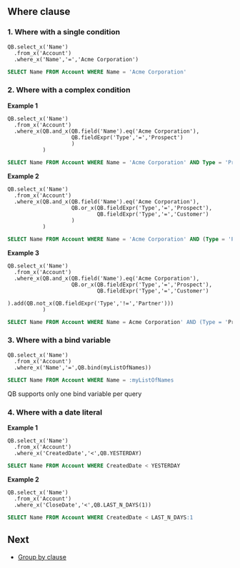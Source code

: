 ## Where clause

### 1. Where with a single condition

  ```apex
  QB.select_x('Name')
    .from_x('Account')
    .where_x('Name','=','Acme Corporation')
  ```
  ```sql
  SELECT Name FROM Account WHERE Name = 'Acme Corporation'
  ```

### 2. Where with a complex condition

**Example 1**

  ```apex
  QB.select_x('Name')
    .from_x('Account')
    .where_x(QB.and_x(QB.field('Name').eq('Acme Corporation'), 
                      QB.fieldExpr('Type','=','Prospect')
                      )
             )
  ```
  ```sql
  SELECT Name FROM Account WHERE Name = 'Acme Corporation' AND Type = 'Prospect'
  ```

**Example 2**

  ```apex
  QB.select_x('Name')
    .from_x('Account')
    .where_x(QB.and_x(QB.field('Name').eq('Acme Corporation'),
                      QB.or_x(QB.fieldExpr('Type','=','Prospect'),
                              QB.fieldExpr('Type','=','Customer')
                      )
             )
  ```
  ```sql
  SELECT Name FROM Account WHERE Name = 'Acme Corporation' AND (Type = 'Prospect' OR Type = 'Customer')
  ```
  
**Example 3**

  ```apex
  QB.select_x('Name')
    .from_x('Account')
    .where_x(QB.and_x(QB.field('Name').eq('Acme Corporation'),
                      QB.or_x(QB.fieldExpr('Type','=','Prospect'),
                              QB.fieldExpr('Type','=','Customer')
                      ).add(QB.not_x(QB.fieldExpr('Type','!=','Partner')))
             )
  ```
  ```sql
  SELECT Name FROM Account WHERE Name = Acme Corporation' AND (Type = 'Prospect' OR Type = 'Customer' OR (NOT Type != 'Partner'))
  ```
  
### 3. Where with a bind variable

  ```apex
  QB.select_x('Name')
    .from_x('Account')
    .where_x('Name','=',QB.bind(myListOfNames))
  ```
  ```sql
  SELECT Name FROM Account WHERE Name = :myListOfNames
  ```
QB supports only one bind variable per query

### 4. Where with a date literal

**Example 1**

  ```apex
  QB.select_x('Name')
    .from_x('Account')
    .where_x('CreatedDate','<',QB.YESTERDAY)
  ```

  ```sql
  SELECT Name FROM Account WHERE CreatedDate < YESTERDAY
  ```

**Example 2**

  ```apex
  QB.select_x('Name')
    .from_x('Account')
    .where_x('CloseDate','<',QB.LAST_N_DAYS(1))
  ```
  ```sql
  SELECT Name FROM Account WHERE CreatedDate < LAST_N_DAYS:1
  ```

## Next

* [Group by clause](GROUPBY.md) 
